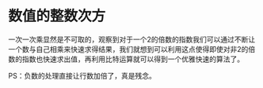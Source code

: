 # 数值的整数次方
一次一次乘显然是不可取的，观察到对于一个2的倍数的指数我们可以通过不断让一个数与自己相乘来快速求得结果，我们就想到可以利用这点使得即使对非2的倍数的指数也快速求出值，再利用比特运算就可以得到一个优雅快速的算法了。

PS：负数的处理直接让行数加倍了，真是残念。
